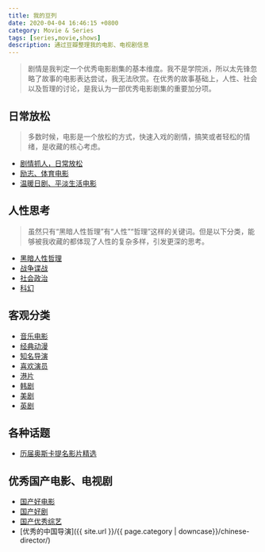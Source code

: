 ```yaml
---
title: 我的豆列
date: 2020-04-04 16:46:15 +0800
category: Movie & Series
tags: [series,movie,shows]
description: 通过豆瓣整理我的电影、电视剧信息
---
```


> 剧情是我判定一个优秀电影剧集的基本维度。我不是学院派，所以太先锋忽略了故事的电影表达尝试，我无法欣赏。在优秀的故事基础上，人性、社会以及哲理的讨论，是我认为一部优秀电影剧集的重要加分项。

## 日常放松

> 多数时候，电影是一个放松的方式，快速入戏的剧情，搞笑或者轻松的情绪，是收藏的核心考虑。

* [剧情抓人，日常放松](https://www.douban.com/doulist/120762812/)
* [励志、体育电影](https://www.douban.com/doubanapp/dispatch?uri=/doulist/110829719/&dt_dapp=1)
* [温暖日剧、平淡生活电影](https://www.douban.com/doubanapp/dispatch?uri=/doulist/110914557/&dt_dapp=1)

## 人性思考

> 虽然只有“黑暗人性哲理”有“人性”“哲理”这样的关键词。但是以下分类，能够被我收藏的都体现了人性的复杂多样，引发更深的思考。

* [黑暗人性哲理](https://www.douban.com/doubanapp/dispatch?uri=/doulist/121226053/&dt_dapp=1)
* [战争谍战](https://www.douban.com/doubanapp/dispatch?uri=/doulist/110829744/&dt_dapp=1)
* [社会政治](https://www.douban.com/doubanapp/dispatch?uri=/doulist/110830002/&dt_dapp=1)
* [科幻](https://www.douban.com/doubanapp/dispatch?uri=/doulist/110829835/&dt_dapp=1)

## 客观分类

* [音乐电影](https://www.douban.com/doulist/111261571/)
* [经典动漫](https://www.douban.com/doubanapp/dispatch?uri=/doulist/110914874/&dt_dapp=1)
* [知名导演](https://www.douban.com/doubanapp/dispatch?uri=/doulist/110919253/&dt_dapp=1)
* [喜欢演员](https://www.douban.com/doubanapp/dispatch?uri=/doulist/110921402/&dt_dapp=1)
* [港片](https://www.douban.com/doubanapp/dispatch?uri=/doulist/110918241/&dt_dapp=1)
* [韩剧](https://www.douban.com/doubanapp/dispatch?uri=/doulist/110914582/&dt_dapp=1)
* [美剧](https://www.douban.com/doubanapp/dispatch?uri=/doulist/110914115/&dt_dapp=1)
* [英剧](https://www.douban.com/doubanapp/dispatch?uri=/doulist/110915001/&dt_dapp=1)

## 各种话题

* [历届奥斯卡提名影片精选](https://www.douban.com/doubanapp/dispatch?uri=/doulist/111228560/&dt_dapp=1)

## 优秀国产电影、电视剧

* [国产好电影](https://www.douban.com/doulist/120612496/)
* [国产好剧](https://www.douban.com/doulist/110914062/)
* [国产优秀综艺](https://www.douban.com/doulist/110921764/)
* [优秀的中国导演]({{ site.url }}/{{ page.category | downcase}}/chinese-director/)

